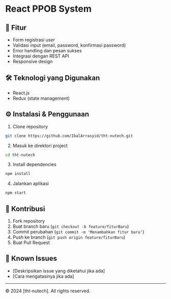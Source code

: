 # React PPOB System

## 🚀 Fitur
- Form registrasi user
- Validasi input (email, password, konfirmasi password)
- Error handling dan pesan sukses
- Integrasi dengan REST API
- Responsive design

## 🛠️ Teknologi yang Digunakan
- React.js
- Redux (state management)

## ⚙️ Instalasi & Penggunaan

1. Clone repository
```bash
git clone https://github.com/IbalArrasyid/tht-nutech.git
```

2. Masuk ke direktori project
```bash
cd tht-nutech
```

3. Install dependencies
```bash
npm install
```

4. Jalankan aplikasi
```bash
npm start
```

## 🤝 Kontribusi
1. Fork repository
2. Buat branch baru (`git checkout -b feature/fiturBaru`)
3. Commit perubahan (`git commit -m 'Menambahkan fitur baru'`)
4. Push ke branch (`git push origin feature/fiturBaru`)
5. Buat Pull Request

## 🐛 Known Issues
- [Deskripsikan issue yang diketahui jika ada]
- [Cara mengatasinya jika ada]

---
© 2024 [tht-nutech]. All rights reserved.
